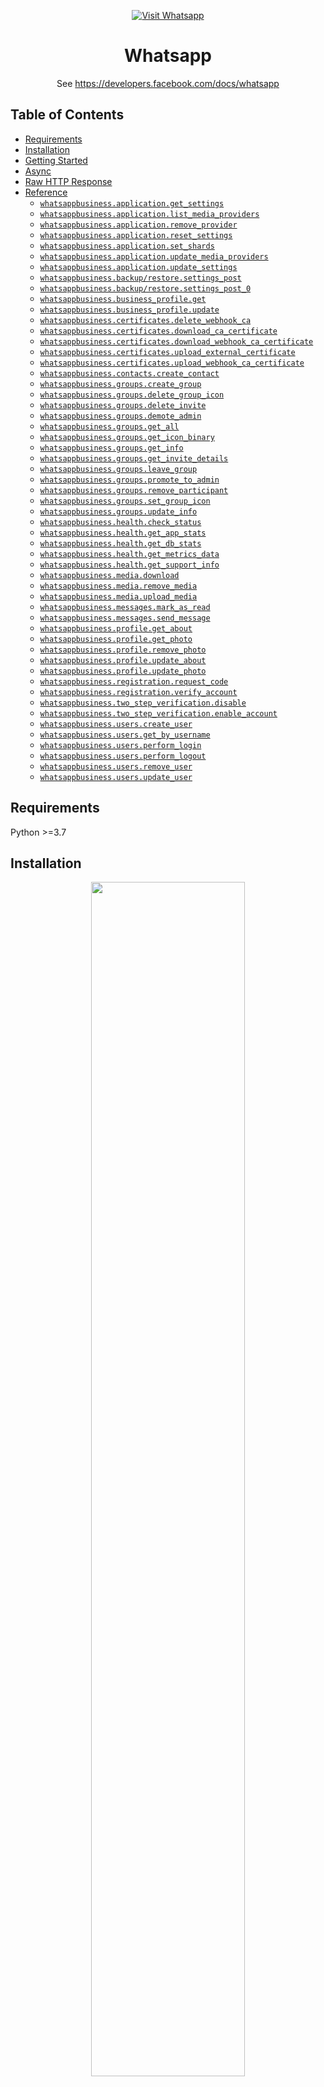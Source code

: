 <div align="center">

[![Visit Whatsapp](./header.png)](https://developers.facebook.com&#x2F;docs&#x2F;whatsapp)

# Whatsapp<a id="whatsapp"></a>

See https://developers.facebook.com/docs/whatsapp


</div>

## Table of Contents<a id="table-of-contents"></a>

<!-- toc -->

- [Requirements](#requirements)
- [Installation](#installation)
- [Getting Started](#getting-started)
- [Async](#async)
- [Raw HTTP Response](#raw-http-response)
- [Reference](#reference)
  * [`whatsappbusiness.application.get_settings`](#whatsappbusinessapplicationget_settings)
  * [`whatsappbusiness.application.list_media_providers`](#whatsappbusinessapplicationlist_media_providers)
  * [`whatsappbusiness.application.remove_provider`](#whatsappbusinessapplicationremove_provider)
  * [`whatsappbusiness.application.reset_settings`](#whatsappbusinessapplicationreset_settings)
  * [`whatsappbusiness.application.set_shards`](#whatsappbusinessapplicationset_shards)
  * [`whatsappbusiness.application.update_media_providers`](#whatsappbusinessapplicationupdate_media_providers)
  * [`whatsappbusiness.application.update_settings`](#whatsappbusinessapplicationupdate_settings)
  * [`whatsappbusiness.backup/restore.settings_post`](#whatsappbusinessbackuprestoresettings_post)
  * [`whatsappbusiness.backup/restore.settings_post_0`](#whatsappbusinessbackuprestoresettings_post_0)
  * [`whatsappbusiness.business_profile.get`](#whatsappbusinessbusiness_profileget)
  * [`whatsappbusiness.business_profile.update`](#whatsappbusinessbusiness_profileupdate)
  * [`whatsappbusiness.certificates.delete_webhook_ca`](#whatsappbusinesscertificatesdelete_webhook_ca)
  * [`whatsappbusiness.certificates.download_ca_certificate`](#whatsappbusinesscertificatesdownload_ca_certificate)
  * [`whatsappbusiness.certificates.download_webhook_ca_certificate`](#whatsappbusinesscertificatesdownload_webhook_ca_certificate)
  * [`whatsappbusiness.certificates.upload_external_certificate`](#whatsappbusinesscertificatesupload_external_certificate)
  * [`whatsappbusiness.certificates.upload_webhook_ca_certificate`](#whatsappbusinesscertificatesupload_webhook_ca_certificate)
  * [`whatsappbusiness.contacts.create_contact`](#whatsappbusinesscontactscreate_contact)
  * [`whatsappbusiness.groups.create_group`](#whatsappbusinessgroupscreate_group)
  * [`whatsappbusiness.groups.delete_group_icon`](#whatsappbusinessgroupsdelete_group_icon)
  * [`whatsappbusiness.groups.delete_invite`](#whatsappbusinessgroupsdelete_invite)
  * [`whatsappbusiness.groups.demote_admin`](#whatsappbusinessgroupsdemote_admin)
  * [`whatsappbusiness.groups.get_all`](#whatsappbusinessgroupsget_all)
  * [`whatsappbusiness.groups.get_icon_binary`](#whatsappbusinessgroupsget_icon_binary)
  * [`whatsappbusiness.groups.get_info`](#whatsappbusinessgroupsget_info)
  * [`whatsappbusiness.groups.get_invite_details`](#whatsappbusinessgroupsget_invite_details)
  * [`whatsappbusiness.groups.leave_group`](#whatsappbusinessgroupsleave_group)
  * [`whatsappbusiness.groups.promote_to_admin`](#whatsappbusinessgroupspromote_to_admin)
  * [`whatsappbusiness.groups.remove_participant`](#whatsappbusinessgroupsremove_participant)
  * [`whatsappbusiness.groups.set_group_icon`](#whatsappbusinessgroupsset_group_icon)
  * [`whatsappbusiness.groups.update_info`](#whatsappbusinessgroupsupdate_info)
  * [`whatsappbusiness.health.check_status`](#whatsappbusinesshealthcheck_status)
  * [`whatsappbusiness.health.get_app_stats`](#whatsappbusinesshealthget_app_stats)
  * [`whatsappbusiness.health.get_db_stats`](#whatsappbusinesshealthget_db_stats)
  * [`whatsappbusiness.health.get_metrics_data`](#whatsappbusinesshealthget_metrics_data)
  * [`whatsappbusiness.health.get_support_info`](#whatsappbusinesshealthget_support_info)
  * [`whatsappbusiness.media.download`](#whatsappbusinessmediadownload)
  * [`whatsappbusiness.media.remove_media`](#whatsappbusinessmediaremove_media)
  * [`whatsappbusiness.media.upload_media`](#whatsappbusinessmediaupload_media)
  * [`whatsappbusiness.messages.mark_as_read`](#whatsappbusinessmessagesmark_as_read)
  * [`whatsappbusiness.messages.send_message`](#whatsappbusinessmessagessend_message)
  * [`whatsappbusiness.profile.get_about`](#whatsappbusinessprofileget_about)
  * [`whatsappbusiness.profile.get_photo`](#whatsappbusinessprofileget_photo)
  * [`whatsappbusiness.profile.remove_photo`](#whatsappbusinessprofileremove_photo)
  * [`whatsappbusiness.profile.update_about`](#whatsappbusinessprofileupdate_about)
  * [`whatsappbusiness.profile.update_photo`](#whatsappbusinessprofileupdate_photo)
  * [`whatsappbusiness.registration.request_code`](#whatsappbusinessregistrationrequest_code)
  * [`whatsappbusiness.registration.verify_account`](#whatsappbusinessregistrationverify_account)
  * [`whatsappbusiness.two_step_verification.disable`](#whatsappbusinesstwo_step_verificationdisable)
  * [`whatsappbusiness.two_step_verification.enable_account`](#whatsappbusinesstwo_step_verificationenable_account)
  * [`whatsappbusiness.users.create_user`](#whatsappbusinessuserscreate_user)
  * [`whatsappbusiness.users.get_by_username`](#whatsappbusinessusersget_by_username)
  * [`whatsappbusiness.users.perform_login`](#whatsappbusinessusersperform_login)
  * [`whatsappbusiness.users.perform_logout`](#whatsappbusinessusersperform_logout)
  * [`whatsappbusiness.users.remove_user`](#whatsappbusinessusersremove_user)
  * [`whatsappbusiness.users.update_user`](#whatsappbusinessusersupdate_user)

<!-- tocstop -->

## Requirements<a id="requirements"></a>

Python >=3.7

## Installation<a id="installation"></a>
<div align="center">
  <a href="https://konfigthis.com/sdk-sign-up?company=WhatsApp&serviceName=Business&language=Python">
    <img src="https://raw.githubusercontent.com/konfig-dev/brand-assets/HEAD/cta-images/python-cta.png" width="70%">
  </a>
</div>

## Getting Started<a id="getting-started"></a>

```python
from pprint import pprint
from whats_app_business_python_sdk import WhatsAppBusiness, ApiException

whatsappbusiness = WhatsAppBusiness(access_token="YOUR_BEARER_TOKEN")

try:
    # Get-Application-Settings
    get_settings_response = whatsappbusiness.application.get_settings()
    print(get_settings_response)
except ApiException as e:
    print("Exception when calling ApplicationApi.get_settings: %s\n" % e)
    pprint(e.body)
    pprint(e.headers)
    pprint(e.status)
    pprint(e.reason)
    pprint(e.round_trip_time)
```

## Async<a id="async"></a>

`async` support is available by prepending `a` to any method.

```python
import asyncio
from pprint import pprint
from whats_app_business_python_sdk import WhatsAppBusiness, ApiException

whatsappbusiness = WhatsAppBusiness(access_token="YOUR_BEARER_TOKEN")


async def main():
    try:
        # Get-Application-Settings
        get_settings_response = await whatsappbusiness.application.aget_settings()
        print(get_settings_response)
    except ApiException as e:
        print("Exception when calling ApplicationApi.get_settings: %s\n" % e)
        pprint(e.body)
        pprint(e.headers)
        pprint(e.status)
        pprint(e.reason)
        pprint(e.round_trip_time)


asyncio.run(main())
```

## Raw HTTP Response<a id="raw-http-response"></a>

To access raw HTTP response values, use the `.raw` namespace.

```python
from pprint import pprint
from whats_app_business_python_sdk import WhatsAppBusiness, ApiException

whatsappbusiness = WhatsAppBusiness(access_token="YOUR_BEARER_TOKEN")

try:
    # Get-Application-Settings
    get_settings_response = whatsappbusiness.application.raw.get_settings()
    pprint(get_settings_response.body)
    pprint(get_settings_response.body["callback_backoff_delay_ms"])
    pprint(get_settings_response.body["callback_persist"])
    pprint(get_settings_response.body["heartbeat_interval"])
    pprint(get_settings_response.body["max_callback_backoff_delay_ms"])
    pprint(get_settings_response.body["media"])
    pprint(get_settings_response.body["on_call_pager"])
    pprint(get_settings_response.body["pass_through"])
    pprint(get_settings_response.body["sent_status"])
    pprint(get_settings_response.body["unhealthy_interval"])
    pprint(get_settings_response.body["webhooks"])
    pprint(get_settings_response.headers)
    pprint(get_settings_response.status)
    pprint(get_settings_response.round_trip_time)
except ApiException as e:
    print("Exception when calling ApplicationApi.get_settings: %s\n" % e)
    pprint(e.body)
    pprint(e.headers)
    pprint(e.status)
    pprint(e.reason)
    pprint(e.round_trip_time)
```


## Reference<a id="reference"></a>
### `whatsappbusiness.application.get_settings`<a id="whatsappbusinessapplicationget_settings"></a>

Get-Application-Settings

#### 🛠️ Usage<a id="🛠️-usage"></a>

```python
get_settings_response = whatsappbusiness.application.get_settings()
```

#### 🔄 Return<a id="🔄-return"></a>

[`ApplicationSettings`](./whats_app_business_python_sdk/pydantic/application_settings.py)

#### 🌐 Endpoint<a id="🌐-endpoint"></a>

`/settings/application` `get`

[🔙 **Back to Table of Contents**](#table-of-contents)

---

### `whatsappbusiness.application.list_media_providers`<a id="whatsappbusinessapplicationlist_media_providers"></a>

Get-Media-Providers

#### 🛠️ Usage<a id="🛠️-usage"></a>

```python
list_media_providers_response = whatsappbusiness.application.list_media_providers()
```

#### 🔄 Return<a id="🔄-return"></a>

[`GetMediaProvidersResponse`](./whats_app_business_python_sdk/pydantic/get_media_providers_response.py)

#### 🌐 Endpoint<a id="🌐-endpoint"></a>

`/settings/application/media/providers` `get`

[🔙 **Back to Table of Contents**](#table-of-contents)

---

### `whatsappbusiness.application.remove_provider`<a id="whatsappbusinessapplicationremove_provider"></a>

Delete-Media-Providers

#### 🛠️ Usage<a id="🛠️-usage"></a>

```python
whatsappbusiness.application.remove_provider(
    provider_name="ProviderName_example",
)
```

#### ⚙️ Parameters<a id="⚙️-parameters"></a>

##### provider_name: `str`<a id="provider_name-str"></a>

Provider Name

#### 🌐 Endpoint<a id="🌐-endpoint"></a>

`/settings/application/media/providers/{ProviderName}` `delete`

[🔙 **Back to Table of Contents**](#table-of-contents)

---

### `whatsappbusiness.application.reset_settings`<a id="whatsappbusinessapplicationreset_settings"></a>

Reset-Application-Settings

#### 🛠️ Usage<a id="🛠️-usage"></a>

```python
whatsappbusiness.application.reset_settings()
```

#### 🌐 Endpoint<a id="🌐-endpoint"></a>

`/settings/application` `delete`

[🔙 **Back to Table of Contents**](#table-of-contents)

---

### `whatsappbusiness.application.set_shards`<a id="whatsappbusinessapplicationset_shards"></a>

Set-Shards

#### 🛠️ Usage<a id="🛠️-usage"></a>

```python
whatsappbusiness.application.set_shards(
    cc="<Country Code>",
    phone_number="<Phone Number>",
    pin="<Two-Step PIN>",
    shards=32,
)
```

#### ⚙️ Parameters<a id="⚙️-parameters"></a>

##### cc: `str`<a id="cc-str"></a>

##### phone_number: `str`<a id="phone_number-str"></a>

##### pin: `str`<a id="pin-str"></a>

##### shards: `int`<a id="shards-int"></a>

#### ⚙️ Request Body<a id="⚙️-request-body"></a>

[`SetShardsRequestBody`](./whats_app_business_python_sdk/type/set_shards_request_body.py)
#### 🌐 Endpoint<a id="🌐-endpoint"></a>

`/account/shards` `post`

[🔙 **Back to Table of Contents**](#table-of-contents)

---

### `whatsappbusiness.application.update_media_providers`<a id="whatsappbusinessapplicationupdate_media_providers"></a>

Update-Media-Providers

#### 🛠️ Usage<a id="🛠️-usage"></a>

```python
whatsappbusiness.application.update_media_providers(
    body=[
        {
            "config": {"bearer": "<Bearer Auth Token>"},
            "name": "<Provider Name>",
            "type": "www",
        }
    ],
)
```

#### ⚙️ Request Body<a id="⚙️-request-body"></a>

[`ApplicationUpdateMediaProvidersRequest`](./whats_app_business_python_sdk/type/application_update_media_providers_request.py)
#### 🌐 Endpoint<a id="🌐-endpoint"></a>

`/settings/application/media/providers` `post`

[🔙 **Back to Table of Contents**](#table-of-contents)

---

### `whatsappbusiness.application.update_settings`<a id="whatsappbusinessapplicationupdate_settings"></a>

If a field is not present in the request, no change is made to that setting. For example, if on_call_pager is not sent with the request, the existing configuration for on_call_pager is unchanged.

#### 🛠️ Usage<a id="🛠️-usage"></a>

```python
update_settings_response = whatsappbusiness.application.update_settings(
    callback_backoff_delay_ms="3000",
    callback_persist=True,
    heartbeat_interval=5,
    max_callback_backoff_delay_ms="900000",
    media={
        "auto_download": ["audio"],
    },
    on_call_pager="<WA_ID of valid WhatsApp contact>",
    pass_through=True,
    sent_status=False,
    unhealthy_interval=30,
    webhooks={
        "max_concurrent_requests": 6,
        "url": "<Webhook URL, https>",
    },
)
```

#### ⚙️ Parameters<a id="⚙️-parameters"></a>

##### callback_backoff_delay_ms: `str`<a id="callback_backoff_delay_ms-str"></a>

Backoff delay for a failed callback in milliseconds This setting is used to configure the amount of time the backoff delays before retrying a failed callback. The backoff delay increases linearly by this value each time a callback fails to get a HTTPS 200 OK response. The backoff delay is capped by the max_callback_backoff_delay_ms setting.

##### callback_persist: `bool`<a id="callback_persist-bool"></a>

Stores callbacks on disk until they are successfully acknowledged by the Webhook or not. Restart required.

##### heartbeat_interval: `int`<a id="heartbeat_interval-int"></a>

Multiconnect: Interval of the Master node monitoring of Coreapp nodes in seconds

##### max_callback_backoff_delay_ms: `str`<a id="max_callback_backoff_delay_ms-str"></a>

Maximum delay for a failed callback in milliseconds

##### media: [`Media`](./whats_app_business_python_sdk/type/media.py)<a id="media-mediawhats_app_business_python_sdktypemediapy"></a>


##### on_call_pager: `str`<a id="on_call_pager-str"></a>

Set to valid WhatsApp Group with users who wish to see alerts for critical errors and messages.

##### pass_through: `bool`<a id="pass_through-bool"></a>

When true, removes messages from the local database after they are delivered to or read by the recipient. When false, saves all messages on local storage until they are explicitly deleted. When messages are sent, they are stored in a local database. This database is used as the application's history. Since the business keeps its own history, you can specify whether you want message pass_through or not. Restart required.

##### sent_status: `bool`<a id="sent_status-bool"></a>

Receive a notification that a message is sent to server. When true, you will receive a message indicating that a message has been sent. If false (default), you will not receive notification.

##### unhealthy_interval: `int`<a id="unhealthy_interval-int"></a>

Multiconnect: Maximum amount of seconds a Master node waits for a Coreapp node to respond to a heartbeat before considering it unhealthy and starting the failover process.

##### webhooks: [`Webhooks`](./whats_app_business_python_sdk/type/webhooks.py)<a id="webhooks-webhookswhats_app_business_python_sdktypewebhookspy"></a>


#### ⚙️ Request Body<a id="⚙️-request-body"></a>

[`ApplicationSettings`](./whats_app_business_python_sdk/type/application_settings.py)
#### 🔄 Return<a id="🔄-return"></a>

[`Response`](./whats_app_business_python_sdk/pydantic/response.py)

#### 🌐 Endpoint<a id="🌐-endpoint"></a>

`/settings/application` `patch`

[🔙 **Back to Table of Contents**](#table-of-contents)

---

### `whatsappbusiness.backup/restore.settings_post`<a id="whatsappbusinessbackuprestoresettings_post"></a>

Backup-Settings

#### 🛠️ Usage<a id="🛠️-usage"></a>

```python
settings_post_response = whatsappbusiness.backup / restore.settings_post(
    password="<Password for Backup>",
)
```

#### ⚙️ Parameters<a id="⚙️-parameters"></a>

##### password: `str`<a id="password-str"></a>

Used to encrypt backup data for security

#### ⚙️ Request Body<a id="⚙️-request-body"></a>

[`BackupSettingsRequestBody`](./whats_app_business_python_sdk/type/backup_settings_request_body.py)
#### 🔄 Return<a id="🔄-return"></a>

[`BackupSettingsResponse`](./whats_app_business_python_sdk/pydantic/backup_settings_response.py)

#### 🌐 Endpoint<a id="🌐-endpoint"></a>

`/settings/backup` `post`

[🔙 **Back to Table of Contents**](#table-of-contents)

---

### `whatsappbusiness.backup/restore.settings_post_0`<a id="whatsappbusinessbackuprestoresettings_post_0"></a>

Restore-Settings

#### 🛠️ Usage<a id="🛠️-usage"></a>

```python
whatsappbusiness.backup / restore.settings_post_0(
    data="<Data to Restore, from Backup API>",
    password="<Password for Backup>",
)
```

#### ⚙️ Parameters<a id="⚙️-parameters"></a>

##### data: `str`<a id="data-str"></a>

The data that was returned by the /v1/settings/backup API call

##### password: `str`<a id="password-str"></a>

The password you used in the /v1/settings/backup API call to encrypt the backup data

#### ⚙️ Request Body<a id="⚙️-request-body"></a>

[`RestoreSettingsRequestBody`](./whats_app_business_python_sdk/type/restore_settings_request_body.py)
#### 🌐 Endpoint<a id="🌐-endpoint"></a>

`/settings/restore` `post`

[🔙 **Back to Table of Contents**](#table-of-contents)

---

### `whatsappbusiness.business_profile.get`<a id="whatsappbusinessbusiness_profileget"></a>

Get-Business-Profile

#### 🛠️ Usage<a id="🛠️-usage"></a>

```python
get_response = whatsappbusiness.business_profile.get()
```

#### 🔄 Return<a id="🔄-return"></a>

[`GetBusinessProfileResponse`](./whats_app_business_python_sdk/pydantic/get_business_profile_response.py)

#### 🌐 Endpoint<a id="🌐-endpoint"></a>

`/settings/business/profile` `get`

[🔙 **Back to Table of Contents**](#table-of-contents)

---

### `whatsappbusiness.business_profile.update`<a id="whatsappbusinessbusiness_profileupdate"></a>

Update-Business-Profile

#### 🛠️ Usage<a id="🛠️-usage"></a>

```python
whatsappbusiness.business_profile.update(
    description="<Business Profile Description>",
    address="<Business Profile Address>",
    email="<Business Profile Email>",
    vertical="<Business Profile Vertical>",
    websites=["string_example"],
)
```

#### ⚙️ Parameters<a id="⚙️-parameters"></a>

##### description: `str`<a id="description-str"></a>

Description of the business Maximum of 256 characters

##### address: `str`<a id="address-str"></a>

Address of the business Maximum of 256 characters

##### email: `str`<a id="email-str"></a>

Email address to contact the business Maximum of 128 characters

##### vertical: `str`<a id="vertical-str"></a>

Industry of the business Maximum of 128 characters

##### websites: [`BusinessProfileWebsites`](./whats_app_business_python_sdk/type/business_profile_websites.py)<a id="websites-businessprofilewebsiteswhats_app_business_python_sdktypebusiness_profile_websitespy"></a>

#### ⚙️ Request Body<a id="⚙️-request-body"></a>

[`BusinessProfile`](./whats_app_business_python_sdk/type/business_profile.py)
#### 🌐 Endpoint<a id="🌐-endpoint"></a>

`/settings/business/profile` `post`

[🔙 **Back to Table of Contents**](#table-of-contents)

---

### `whatsappbusiness.certificates.delete_webhook_ca`<a id="whatsappbusinesscertificatesdelete_webhook_ca"></a>

Delete Webhook CA Certificate

#### 🛠️ Usage<a id="🛠️-usage"></a>

```python
whatsappbusiness.certificates.delete_webhook_ca()
```

#### 🌐 Endpoint<a id="🌐-endpoint"></a>

`/certificates/webhooks/ca` `delete`

[🔙 **Back to Table of Contents**](#table-of-contents)

---

### `whatsappbusiness.certificates.download_ca_certificate`<a id="whatsappbusinesscertificatesdownload_ca_certificate"></a>

Download-CA-Certificate

#### 🛠️ Usage<a id="🛠️-usage"></a>

```python
download_ca_certificate_response = (
    whatsappbusiness.certificates.download_ca_certificate()
)
```

#### 🌐 Endpoint<a id="🌐-endpoint"></a>

`/certificates/external/ca` `get`

[🔙 **Back to Table of Contents**](#table-of-contents)

---

### `whatsappbusiness.certificates.download_webhook_ca_certificate`<a id="whatsappbusinesscertificatesdownload_webhook_ca_certificate"></a>

Download Webhook CA Certificate

#### 🛠️ Usage<a id="🛠️-usage"></a>

```python
download_webhook_ca_certificate_response = (
    whatsappbusiness.certificates.download_webhook_ca_certificate()
)
```

#### 🌐 Endpoint<a id="🌐-endpoint"></a>

`/certificates/webhooks/ca` `get`

[🔙 **Back to Table of Contents**](#table-of-contents)

---

### `whatsappbusiness.certificates.upload_external_certificate`<a id="whatsappbusinesscertificatesupload_external_certificate"></a>

Upload-Certificate

#### 🛠️ Usage<a id="🛠️-usage"></a>

```python
whatsappbusiness.certificates.upload_external_certificate(
    body=open("/path/to/file", "rb"),
)
```

#### ⚙️ Request Body<a id="⚙️-request-body"></a>

`IO`
#### 🌐 Endpoint<a id="🌐-endpoint"></a>

`/certificates/external` `post`

[🔙 **Back to Table of Contents**](#table-of-contents)

---

### `whatsappbusiness.certificates.upload_webhook_ca_certificate`<a id="whatsappbusinesscertificatesupload_webhook_ca_certificate"></a>

Upload Webhook CA Certificate

#### 🛠️ Usage<a id="🛠️-usage"></a>

```python
whatsappbusiness.certificates.upload_webhook_ca_certificate(
    body=open("/path/to/file", "rb"),
)
```

#### ⚙️ Request Body<a id="⚙️-request-body"></a>

`IO`
#### 🌐 Endpoint<a id="🌐-endpoint"></a>

`/certificates/webhooks/ca` `post`

[🔙 **Back to Table of Contents**](#table-of-contents)

---

### `whatsappbusiness.contacts.create_contact`<a id="whatsappbusinesscontactscreate_contact"></a>

Check-Contact

#### 🛠️ Usage<a id="🛠️-usage"></a>

```python
create_contact_response = whatsappbusiness.contacts.create_contact(
    contacts=["string_example"],
    blocking="no_wait",
)
```

#### ⚙️ Parameters<a id="⚙️-parameters"></a>

##### contacts: [`CheckContactRequestBodyContacts`](./whats_app_business_python_sdk/type/check_contact_request_body_contacts.py)<a id="contacts-checkcontactrequestbodycontactswhats_app_business_python_sdktypecheck_contact_request_body_contactspy"></a>

##### blocking: `str`<a id="blocking-str"></a>

Blocking determines whether the request should wait for the processing to complete (synchronous) or not (asynchronous).

#### ⚙️ Request Body<a id="⚙️-request-body"></a>

[`CheckContactRequestBody`](./whats_app_business_python_sdk/type/check_contact_request_body.py)
#### 🔄 Return<a id="🔄-return"></a>

[`CheckContactResponse`](./whats_app_business_python_sdk/pydantic/check_contact_response.py)

#### 🌐 Endpoint<a id="🌐-endpoint"></a>

`/contacts` `post`

[🔙 **Back to Table of Contents**](#table-of-contents)

---

### `whatsappbusiness.groups.create_group`<a id="whatsappbusinessgroupscreate_group"></a>

Create-Group

#### 🛠️ Usage<a id="🛠️-usage"></a>

```python
create_group_response = whatsappbusiness.groups.create_group(
    subject="<Group Subject>",
)
```

#### ⚙️ Parameters<a id="⚙️-parameters"></a>

##### subject: `str`<a id="subject-str"></a>

#### ⚙️ Request Body<a id="⚙️-request-body"></a>

[`CreateGroupRequestBody`](./whats_app_business_python_sdk/type/create_group_request_body.py)
#### 🔄 Return<a id="🔄-return"></a>

[`GroupsResponse`](./whats_app_business_python_sdk/pydantic/groups_response.py)

#### 🌐 Endpoint<a id="🌐-endpoint"></a>

`/groups` `post`

[🔙 **Back to Table of Contents**](#table-of-contents)

---

### `whatsappbusiness.groups.delete_group_icon`<a id="whatsappbusinessgroupsdelete_group_icon"></a>

Delete-Group-Icon

#### 🛠️ Usage<a id="🛠️-usage"></a>

```python
whatsappbusiness.groups.delete_group_icon(
    group_id="GroupId_example",
    file=open("/path/to/file", "rb"),
)
```

#### ⚙️ Parameters<a id="⚙️-parameters"></a>

##### group_id: `str`<a id="group_id-str"></a>

##### file: `IO`<a id="file-io"></a>

#### ⚙️ Request Body<a id="⚙️-request-body"></a>

[`GroupsDeleteGroupIconRequest`](./whats_app_business_python_sdk/type/groups_delete_group_icon_request.py)
#### 🌐 Endpoint<a id="🌐-endpoint"></a>

`/groups/{GroupId}/icon` `delete`

[🔙 **Back to Table of Contents**](#table-of-contents)

---

### `whatsappbusiness.groups.delete_invite`<a id="whatsappbusinessgroupsdelete_invite"></a>

Delete-Group-Invite

#### 🛠️ Usage<a id="🛠️-usage"></a>

```python
whatsappbusiness.groups.delete_invite(
    group_id="GroupId_example",
)
```

#### ⚙️ Parameters<a id="⚙️-parameters"></a>

##### group_id: `str`<a id="group_id-str"></a>

#### 🌐 Endpoint<a id="🌐-endpoint"></a>

`/groups/{GroupId}/invite` `delete`

[🔙 **Back to Table of Contents**](#table-of-contents)

---

### `whatsappbusiness.groups.demote_admin`<a id="whatsappbusinessgroupsdemote_admin"></a>

Demote-Group-Admin

#### 🛠️ Usage<a id="🛠️-usage"></a>

```python
whatsappbusiness.groups.demote_admin(
    wa_ids=["string_example"],
    group_id="GroupId_example",
)
```

#### ⚙️ Parameters<a id="⚙️-parameters"></a>

##### wa_ids: [`GroupAdminRequestBodyWaIds`](./whats_app_business_python_sdk/type/group_admin_request_body_wa_ids.py)<a id="wa_ids-groupadminrequestbodywaidswhats_app_business_python_sdktypegroup_admin_request_body_wa_idspy"></a>

##### group_id: `str`<a id="group_id-str"></a>

#### ⚙️ Request Body<a id="⚙️-request-body"></a>

[`GroupAdminRequestBody`](./whats_app_business_python_sdk/type/group_admin_request_body.py)
#### 🌐 Endpoint<a id="🌐-endpoint"></a>

`/groups/{GroupId}/admins` `delete`

[🔙 **Back to Table of Contents**](#table-of-contents)

---

### `whatsappbusiness.groups.get_all`<a id="whatsappbusinessgroupsget_all"></a>

Get-All-Groups

#### 🛠️ Usage<a id="🛠️-usage"></a>

```python
get_all_response = whatsappbusiness.groups.get_all()
```

#### 🔄 Return<a id="🔄-return"></a>

[`GroupsResponse`](./whats_app_business_python_sdk/pydantic/groups_response.py)

#### 🌐 Endpoint<a id="🌐-endpoint"></a>

`/groups` `get`

[🔙 **Back to Table of Contents**](#table-of-contents)

---

### `whatsappbusiness.groups.get_icon_binary`<a id="whatsappbusinessgroupsget_icon_binary"></a>

Get-Group-Icon-Binary

#### 🛠️ Usage<a id="🛠️-usage"></a>

```python
whatsappbusiness.groups.get_icon_binary(
    group_id="GroupId_example",
)
```

#### ⚙️ Parameters<a id="⚙️-parameters"></a>

##### group_id: `str`<a id="group_id-str"></a>

#### 🌐 Endpoint<a id="🌐-endpoint"></a>

`/groups/{GroupId}/icon` `get`

[🔙 **Back to Table of Contents**](#table-of-contents)

---

### `whatsappbusiness.groups.get_info`<a id="whatsappbusinessgroupsget_info"></a>

Get-Group-Info

#### 🛠️ Usage<a id="🛠️-usage"></a>

```python
get_info_response = whatsappbusiness.groups.get_info(
    group_id="GroupId_example",
)
```

#### ⚙️ Parameters<a id="⚙️-parameters"></a>

##### group_id: `str`<a id="group_id-str"></a>

#### 🔄 Return<a id="🔄-return"></a>

[`GroupResponse`](./whats_app_business_python_sdk/pydantic/group_response.py)

#### 🌐 Endpoint<a id="🌐-endpoint"></a>

`/groups/{GroupId}` `get`

[🔙 **Back to Table of Contents**](#table-of-contents)

---

### `whatsappbusiness.groups.get_invite_details`<a id="whatsappbusinessgroupsget_invite_details"></a>

Get-Group-Invite

#### 🛠️ Usage<a id="🛠️-usage"></a>

```python
get_invite_details_response = whatsappbusiness.groups.get_invite_details(
    group_id="GroupId_example",
)
```

#### ⚙️ Parameters<a id="⚙️-parameters"></a>

##### group_id: `str`<a id="group_id-str"></a>

#### 🔄 Return<a id="🔄-return"></a>

[`GroupInviteResponse`](./whats_app_business_python_sdk/pydantic/group_invite_response.py)

#### 🌐 Endpoint<a id="🌐-endpoint"></a>

`/groups/{GroupId}/invite` `get`

[🔙 **Back to Table of Contents**](#table-of-contents)

---

### `whatsappbusiness.groups.leave_group`<a id="whatsappbusinessgroupsleave_group"></a>

Leave-Group

#### 🛠️ Usage<a id="🛠️-usage"></a>

```python
whatsappbusiness.groups.leave_group(
    group_id="GroupId_example",
)
```

#### ⚙️ Parameters<a id="⚙️-parameters"></a>

##### group_id: `str`<a id="group_id-str"></a>

#### 🌐 Endpoint<a id="🌐-endpoint"></a>

`/groups/{GroupId}/leave` `post`

[🔙 **Back to Table of Contents**](#table-of-contents)

---

### `whatsappbusiness.groups.promote_to_admin`<a id="whatsappbusinessgroupspromote_to_admin"></a>

Promote-To-Group-Admin

#### 🛠️ Usage<a id="🛠️-usage"></a>

```python
whatsappbusiness.groups.promote_to_admin(
    wa_ids=["string_example"],
    group_id="GroupId_example",
)
```

#### ⚙️ Parameters<a id="⚙️-parameters"></a>

##### wa_ids: [`GroupAdminRequestBodyWaIds`](./whats_app_business_python_sdk/type/group_admin_request_body_wa_ids.py)<a id="wa_ids-groupadminrequestbodywaidswhats_app_business_python_sdktypegroup_admin_request_body_wa_idspy"></a>

##### group_id: `str`<a id="group_id-str"></a>

#### ⚙️ Request Body<a id="⚙️-request-body"></a>

[`GroupAdminRequestBody`](./whats_app_business_python_sdk/type/group_admin_request_body.py)
#### 🌐 Endpoint<a id="🌐-endpoint"></a>

`/groups/{GroupId}/admins` `patch`

[🔙 **Back to Table of Contents**](#table-of-contents)

---

### `whatsappbusiness.groups.remove_participant`<a id="whatsappbusinessgroupsremove_participant"></a>

Remove-Group-Participant

#### 🛠️ Usage<a id="🛠️-usage"></a>

```python
whatsappbusiness.groups.remove_participant(
    wa_ids=["string_example"],
    group_id="GroupId_example",
)
```

#### ⚙️ Parameters<a id="⚙️-parameters"></a>

##### wa_ids: [`RemoveGroupParticipantRequestBodyWaIds`](./whats_app_business_python_sdk/type/remove_group_participant_request_body_wa_ids.py)<a id="wa_ids-removegroupparticipantrequestbodywaidswhats_app_business_python_sdktyperemove_group_participant_request_body_wa_idspy"></a>

##### group_id: `str`<a id="group_id-str"></a>

#### ⚙️ Request Body<a id="⚙️-request-body"></a>

[`RemoveGroupParticipantRequestBody`](./whats_app_business_python_sdk/type/remove_group_participant_request_body.py)
#### 🌐 Endpoint<a id="🌐-endpoint"></a>

`/groups/{GroupId}/participants` `delete`

[🔙 **Back to Table of Contents**](#table-of-contents)

---

### `whatsappbusiness.groups.set_group_icon`<a id="whatsappbusinessgroupsset_group_icon"></a>

Set-Group-Icon

#### 🛠️ Usage<a id="🛠️-usage"></a>

```python
whatsappbusiness.groups.set_group_icon(
    group_id="GroupId_example",
    file=open("/path/to/file", "rb"),
)
```

#### ⚙️ Parameters<a id="⚙️-parameters"></a>

##### group_id: `str`<a id="group_id-str"></a>

##### file: `IO`<a id="file-io"></a>

#### ⚙️ Request Body<a id="⚙️-request-body"></a>

[`GroupsSetGroupIconRequest`](./whats_app_business_python_sdk/type/groups_set_group_icon_request.py)
#### 🌐 Endpoint<a id="🌐-endpoint"></a>

`/groups/{GroupId}/icon` `post`

[🔙 **Back to Table of Contents**](#table-of-contents)

---

### `whatsappbusiness.groups.update_info`<a id="whatsappbusinessgroupsupdate_info"></a>

Update-Group-Info

#### 🛠️ Usage<a id="🛠️-usage"></a>

```python
whatsappbusiness.groups.update_info(
    subject="<New Group Subject>",
    group_id="GroupId_example",
)
```

#### ⚙️ Parameters<a id="⚙️-parameters"></a>

##### subject: `str`<a id="subject-str"></a>

##### group_id: `str`<a id="group_id-str"></a>

#### ⚙️ Request Body<a id="⚙️-request-body"></a>

[`UpdateGroupInfoRequestBody`](./whats_app_business_python_sdk/type/update_group_info_request_body.py)
#### 🌐 Endpoint<a id="🌐-endpoint"></a>

`/groups/{GroupId}` `put`

[🔙 **Back to Table of Contents**](#table-of-contents)

---

### `whatsappbusiness.health.check_status`<a id="whatsappbusinesshealthcheck_status"></a>

Check-Health

#### 🛠️ Usage<a id="🛠️-usage"></a>

```python
whatsappbusiness.health.check_status()
```

#### 🌐 Endpoint<a id="🌐-endpoint"></a>

`/health` `get`

[🔙 **Back to Table of Contents**](#table-of-contents)

---

### `whatsappbusiness.health.get_app_stats`<a id="whatsappbusinesshealthget_app_stats"></a>

Get-App-Stats

#### 🛠️ Usage<a id="🛠️-usage"></a>

```python
get_app_stats_response = whatsappbusiness.health.get_app_stats(
    format="prometheus",
)
```

#### ⚙️ Parameters<a id="⚙️-parameters"></a>

##### format: `str`<a id="format-str"></a>

#### 🌐 Endpoint<a id="🌐-endpoint"></a>

`/stats/app` `get`

[🔙 **Back to Table of Contents**](#table-of-contents)

---

### `whatsappbusiness.health.get_db_stats`<a id="whatsappbusinesshealthget_db_stats"></a>

Get-DB-Stats

#### 🛠️ Usage<a id="🛠️-usage"></a>

```python
get_db_stats_response = whatsappbusiness.health.get_db_stats(
    format="prometheus",
)
```

#### ⚙️ Parameters<a id="⚙️-parameters"></a>

##### format: `str`<a id="format-str"></a>

#### 🌐 Endpoint<a id="🌐-endpoint"></a>

`/stats/db` `get`

[🔙 **Back to Table of Contents**](#table-of-contents)

---

### `whatsappbusiness.health.get_metrics_data`<a id="whatsappbusinesshealthget_metrics_data"></a>

Get-Metrics (since v2.21.3)

#### 🛠️ Usage<a id="🛠️-usage"></a>

```python
get_metrics_data_response = whatsappbusiness.health.get_metrics_data(
    format="prometheus",
)
```

#### ⚙️ Parameters<a id="⚙️-parameters"></a>

##### format: `str`<a id="format-str"></a>

#### 🌐 Endpoint<a id="🌐-endpoint"></a>

`/metrics` `get`

[🔙 **Back to Table of Contents**](#table-of-contents)

---

### `whatsappbusiness.health.get_support_info`<a id="whatsappbusinesshealthget_support_info"></a>

Get-Support-Info

#### 🛠️ Usage<a id="🛠️-usage"></a>

```python
get_support_info_response = whatsappbusiness.health.get_support_info()
```

#### 🌐 Endpoint<a id="🌐-endpoint"></a>

`/support` `get`

[🔙 **Back to Table of Contents**](#table-of-contents)

---

### `whatsappbusiness.media.download`<a id="whatsappbusinessmediadownload"></a>

Download-Media

#### 🛠️ Usage<a id="🛠️-usage"></a>

```python
download_response = whatsappbusiness.media.download(
    media_id="MediaId_example",
)
```

#### ⚙️ Parameters<a id="⚙️-parameters"></a>

##### media_id: `str`<a id="media_id-str"></a>

#### 🌐 Endpoint<a id="🌐-endpoint"></a>

`/media/{MediaId}` `get`

[🔙 **Back to Table of Contents**](#table-of-contents)

---

### `whatsappbusiness.media.remove_media`<a id="whatsappbusinessmediaremove_media"></a>

Delete-Media

#### 🛠️ Usage<a id="🛠️-usage"></a>

```python
whatsappbusiness.media.remove_media(
    media_id="MediaId_example",
)
```

#### ⚙️ Parameters<a id="⚙️-parameters"></a>

##### media_id: `str`<a id="media_id-str"></a>

#### 🌐 Endpoint<a id="🌐-endpoint"></a>

`/media/{MediaId}` `delete`

[🔙 **Back to Table of Contents**](#table-of-contents)

---

### `whatsappbusiness.media.upload_media`<a id="whatsappbusinessmediaupload_media"></a>

Upload-Media

#### 🛠️ Usage<a id="🛠️-usage"></a>

```python
upload_media_response = whatsappbusiness.media.upload_media(
    body=open("/path/to/file", "rb"),
)
```

#### ⚙️ Request Body<a id="⚙️-request-body"></a>

`IO`
#### 🔄 Return<a id="🔄-return"></a>

[`UploadMediaResponse`](./whats_app_business_python_sdk/pydantic/upload_media_response.py)

#### 🌐 Endpoint<a id="🌐-endpoint"></a>

`/media` `post`

[🔙 **Back to Table of Contents**](#table-of-contents)

---

### `whatsappbusiness.messages.mark_as_read`<a id="whatsappbusinessmessagesmark_as_read"></a>

Mark-Message-As-Read

#### 🛠️ Usage<a id="🛠️-usage"></a>

```python
whatsappbusiness.messages.mark_as_read(
    status="read",
    message_id="MessageID_example",
)
```

#### ⚙️ Parameters<a id="⚙️-parameters"></a>

##### status: `str`<a id="status-str"></a>

##### message_id: `str`<a id="message_id-str"></a>

Message ID from Webhook

#### ⚙️ Request Body<a id="⚙️-request-body"></a>

[`MarkMessageAsReadRequestBody`](./whats_app_business_python_sdk/type/mark_message_as_read_request_body.py)
#### 🌐 Endpoint<a id="🌐-endpoint"></a>

`/messages/{MessageID}` `put`

[🔙 **Back to Table of Contents**](#table-of-contents)

---

### `whatsappbusiness.messages.send_message`<a id="whatsappbusinessmessagessend_message"></a>

Send-Message

#### 🛠️ Usage<a id="🛠️-usage"></a>

```python
send_message_response = whatsappbusiness.messages.send_message(
    to="{whatsapp-id}",
    audio={},
    contacts=[
        {
            "birthday": "2012-08-18T00:00:00.000Z",
        }
    ],
    document={},
    hsm={
        "element_name": "hello_world",
        "language": {
            "code": "en",
            "policy": "deterministic",
        },
        "localizable_params": [
            {
                "default": "<param value>",
            }
        ],
        "namespace": "business_a_namespace",
    },
    image={},
    location={
        "address": "<Location's Address>",
        "latitude": "<Latitude>",
        "longitude": "<Longitude>",
        "name": "<Location Name>",
    },
    preview_url=True,
    recipient_type="individual",
    text={
        "body": "your-text-message-content",
    },
    ttl={},
    type="text",
    video={},
)
```

#### ⚙️ Parameters<a id="⚙️-parameters"></a>

##### to: `str`<a id="to-str"></a>

When recipient_type is individual, this field is the WhatsApp ID (phone number) returned from contacts endpoint. When recipient_type is group, this field is the WhatsApp group ID.

##### audio: [`Audio`](./whats_app_business_python_sdk/type/audio.py)<a id="audio-audiowhats_app_business_python_sdktypeaudiopy"></a>


##### contacts: List[`Contact`]<a id="contacts-listcontact"></a>

##### document: [`Document`](./whats_app_business_python_sdk/type/document.py)<a id="document-documentwhats_app_business_python_sdktypedocumentpy"></a>


##### hsm: [`Hsm`](./whats_app_business_python_sdk/type/hsm.py)<a id="hsm-hsmwhats_app_business_python_sdktypehsmpy"></a>


##### image: [`Image`](./whats_app_business_python_sdk/type/image.py)<a id="image-imagewhats_app_business_python_sdktypeimagepy"></a>


##### location: [`Location`](./whats_app_business_python_sdk/type/location.py)<a id="location-locationwhats_app_business_python_sdktypelocationpy"></a>


##### preview_url: `bool`<a id="preview_url-bool"></a>

Specifying preview_url in the request is optional when not including a URL in your message. To include a URL preview, set preview_url to true in the message body and make sure the URL begins with http:// or https://. For more information, see the Sending URLs in Text Messages section.

##### recipient_type: `str`<a id="recipient_type-str"></a>

Determines whether the recipient is an individual or a group Specifying recipient_type in the request is optional when the value is individual. However, recipient_type is required when using group. If sending a text message to a group, see the Sending Group Messages documentation.

##### text: [`Text`](./whats_app_business_python_sdk/type/text.py)<a id="text-textwhats_app_business_python_sdktypetextpy"></a>


##### ttl: `Dict[str, Union[bool, date, datetime, dict, float, int, list, str, None]]`<a id="ttl-dictstr-unionbool-date-datetime-dict-float-int-list-str-none"></a>

##### type: [`MessageType`](./whats_app_business_python_sdk/type/message_type.py)<a id="type-messagetypewhats_app_business_python_sdktypemessage_typepy"></a>

##### video: [`Video`](./whats_app_business_python_sdk/type/video.py)<a id="video-videowhats_app_business_python_sdktypevideopy"></a>


#### ⚙️ Request Body<a id="⚙️-request-body"></a>

[`SendMessageRequestBody`](./whats_app_business_python_sdk/type/send_message_request_body.py)
#### 🔄 Return<a id="🔄-return"></a>

[`MessageResponse`](./whats_app_business_python_sdk/pydantic/message_response.py)

#### 🌐 Endpoint<a id="🌐-endpoint"></a>

`/messages` `post`

[🔙 **Back to Table of Contents**](#table-of-contents)

---

### `whatsappbusiness.profile.get_about`<a id="whatsappbusinessprofileget_about"></a>

Get-Profile-About

#### 🛠️ Usage<a id="🛠️-usage"></a>

```python
get_about_response = whatsappbusiness.profile.get_about()
```

#### 🔄 Return<a id="🔄-return"></a>

[`GetProfileAboutResponse`](./whats_app_business_python_sdk/pydantic/get_profile_about_response.py)

#### 🌐 Endpoint<a id="🌐-endpoint"></a>

`/settings/profile/about` `get`

[🔙 **Back to Table of Contents**](#table-of-contents)

---

### `whatsappbusiness.profile.get_photo`<a id="whatsappbusinessprofileget_photo"></a>

Get-Profile-Photo

#### 🛠️ Usage<a id="🛠️-usage"></a>

```python
get_photo_response = whatsappbusiness.profile.get_photo(
    format="link",
)
```

#### ⚙️ Parameters<a id="⚙️-parameters"></a>

##### format: `str`<a id="format-str"></a>

#### 🔄 Return<a id="🔄-return"></a>

[`GetProfilePhotoResponse`](./whats_app_business_python_sdk/pydantic/get_profile_photo_response.py)

#### 🌐 Endpoint<a id="🌐-endpoint"></a>

`/settings/profile/photo` `get`

[🔙 **Back to Table of Contents**](#table-of-contents)

---

### `whatsappbusiness.profile.remove_photo`<a id="whatsappbusinessprofileremove_photo"></a>

Delete-Profile-Photo

#### 🛠️ Usage<a id="🛠️-usage"></a>

```python
whatsappbusiness.profile.remove_photo()
```

#### 🌐 Endpoint<a id="🌐-endpoint"></a>

`/settings/profile/photo` `delete`

[🔙 **Back to Table of Contents**](#table-of-contents)

---

### `whatsappbusiness.profile.update_about`<a id="whatsappbusinessprofileupdate_about"></a>

Update-Profile-About

#### 🛠️ Usage<a id="🛠️-usage"></a>

```python
whatsappbusiness.profile.update_about(
    text="your-profile-about-text",
)
```

#### ⚙️ Parameters<a id="⚙️-parameters"></a>

##### text: `str`<a id="text-str"></a>

Text to display in your profile's About section The max length for the string is 139 characters.

#### ⚙️ Request Body<a id="⚙️-request-body"></a>

[`ProfileAbout`](./whats_app_business_python_sdk/type/profile_about.py)
#### 🌐 Endpoint<a id="🌐-endpoint"></a>

`/settings/profile/about` `patch`

[🔙 **Back to Table of Contents**](#table-of-contents)

---

### `whatsappbusiness.profile.update_photo`<a id="whatsappbusinessprofileupdate_photo"></a>

Update-Profile-Photo

#### 🛠️ Usage<a id="🛠️-usage"></a>

```python
whatsappbusiness.profile.update_photo(
    file=open("/path/to/file", "rb"),
)
```

#### ⚙️ Parameters<a id="⚙️-parameters"></a>

##### file: `IO`<a id="file-io"></a>

#### ⚙️ Request Body<a id="⚙️-request-body"></a>

[`ProfileUpdatePhotoRequest`](./whats_app_business_python_sdk/type/profile_update_photo_request.py)
#### 🌐 Endpoint<a id="🌐-endpoint"></a>

`/settings/profile/photo` `post`

[🔙 **Back to Table of Contents**](#table-of-contents)

---

### `whatsappbusiness.registration.request_code`<a id="whatsappbusinessregistrationrequest_code"></a>

Request-Code

#### 🛠️ Usage<a id="🛠️-usage"></a>

```python
whatsappbusiness.registration.request_code(
    cc="<Country Code>",
    cert="<Valid Cert from Business Manager>",
    method="< sms | voice >",
    phone_number="<Phone Number>",
    pin="<Two-Step Verification PIN",
)
```

#### ⚙️ Parameters<a id="⚙️-parameters"></a>

##### cc: `str`<a id="cc-str"></a>

Numerical country code for the phone number you are registering

##### cert: `str`<a id="cert-str"></a>

Base64-encoded Verified Name certificate

##### method: `str`<a id="method-str"></a>

Method of receiving your registration code

##### phone_number: `str`<a id="phone_number-str"></a>

Phone number you are registering, without the country code or plus symbol (+)

##### pin: `str`<a id="pin-str"></a>

Existing 6-digit PIN — This is only required when two-factor verification is enabled on this account.

#### ⚙️ Request Body<a id="⚙️-request-body"></a>

[`RequestCodeRequestBody`](./whats_app_business_python_sdk/type/request_code_request_body.py)
#### 🌐 Endpoint<a id="🌐-endpoint"></a>

`/account` `post`

[🔙 **Back to Table of Contents**](#table-of-contents)

---

### `whatsappbusiness.registration.verify_account`<a id="whatsappbusinessregistrationverify_account"></a>

Register-Account

#### 🛠️ Usage<a id="🛠️-usage"></a>

```python
whatsappbusiness.registration.verify_account(
    code="your-registration-code-received-by-sms-or-voice-call",
)
```

#### ⚙️ Parameters<a id="⚙️-parameters"></a>

##### code: `str`<a id="code-str"></a>

#### ⚙️ Request Body<a id="⚙️-request-body"></a>

[`RegisterAccountRequestBody`](./whats_app_business_python_sdk/type/register_account_request_body.py)
#### 🌐 Endpoint<a id="🌐-endpoint"></a>

`/account/verify` `post`

[🔙 **Back to Table of Contents**](#table-of-contents)

---

### `whatsappbusiness.two_step_verification.disable`<a id="whatsappbusinesstwo_step_verificationdisable"></a>

Disable-Two-Step

#### 🛠️ Usage<a id="🛠️-usage"></a>

```python
whatsappbusiness.two_step_verification.disable()
```

#### 🌐 Endpoint<a id="🌐-endpoint"></a>

`/settings/account/two-step` `delete`

[🔙 **Back to Table of Contents**](#table-of-contents)

---

### `whatsappbusiness.two_step_verification.enable_account`<a id="whatsappbusinesstwo_step_verificationenable_account"></a>

Enable-Two-Step

#### 🛠️ Usage<a id="🛠️-usage"></a>

```python
whatsappbusiness.two_step_verification.enable_account(
    pin="your-6-digit-pin",
)
```

#### ⚙️ Parameters<a id="⚙️-parameters"></a>

##### pin: `str`<a id="pin-str"></a>

#### ⚙️ Request Body<a id="⚙️-request-body"></a>

[`EnableTwoStepRequestBody`](./whats_app_business_python_sdk/type/enable_two_step_request_body.py)
#### 🌐 Endpoint<a id="🌐-endpoint"></a>

`/settings/account/two-step` `post`

[🔙 **Back to Table of Contents**](#table-of-contents)

---

### `whatsappbusiness.users.create_user`<a id="whatsappbusinessuserscreate_user"></a>

Create-User

#### 🛠️ Usage<a id="🛠️-usage"></a>

```python
create_user_response = whatsappbusiness.users.create_user(
    password="password",
    username="username",
)
```

#### ⚙️ Parameters<a id="⚙️-parameters"></a>

##### password: `str`<a id="password-str"></a>

username

##### username: `str`<a id="username-str"></a>

password

#### ⚙️ Request Body<a id="⚙️-request-body"></a>

[`CreateUserRequestBody`](./whats_app_business_python_sdk/type/create_user_request_body.py)
#### 🔄 Return<a id="🔄-return"></a>

[`UserResponse`](./whats_app_business_python_sdk/pydantic/user_response.py)

#### 🌐 Endpoint<a id="🌐-endpoint"></a>

`/users` `post`

[🔙 **Back to Table of Contents**](#table-of-contents)

---

### `whatsappbusiness.users.get_by_username`<a id="whatsappbusinessusersget_by_username"></a>

Get-User

#### 🛠️ Usage<a id="🛠️-usage"></a>

```python
get_by_username_response = whatsappbusiness.users.get_by_username(
    user_username="UserUsername_example",
)
```

#### ⚙️ Parameters<a id="⚙️-parameters"></a>

##### user_username: `str`<a id="user_username-str"></a>

#### 🔄 Return<a id="🔄-return"></a>

[`DetailedUserResponse`](./whats_app_business_python_sdk/pydantic/detailed_user_response.py)

#### 🌐 Endpoint<a id="🌐-endpoint"></a>

`/users/{UserUsername}` `get`

[🔙 **Back to Table of Contents**](#table-of-contents)

---

### `whatsappbusiness.users.perform_login`<a id="whatsappbusinessusersperform_login"></a>

Login-User

#### 🛠️ Usage<a id="🛠️-usage"></a>

```python
perform_login_response = whatsappbusiness.users.perform_login(
    new_password="<New Admin Password>",
)
```

#### ⚙️ Parameters<a id="⚙️-parameters"></a>

##### new_password: `str`<a id="new_password-str"></a>

#### ⚙️ Request Body<a id="⚙️-request-body"></a>

[`LoginAdminRequestBody`](./whats_app_business_python_sdk/type/login_admin_request_body.py)
#### 🔄 Return<a id="🔄-return"></a>

[`UserLoginResponse`](./whats_app_business_python_sdk/pydantic/user_login_response.py)

#### 🌐 Endpoint<a id="🌐-endpoint"></a>

`/users/login` `post`

[🔙 **Back to Table of Contents**](#table-of-contents)

---

### `whatsappbusiness.users.perform_logout`<a id="whatsappbusinessusersperform_logout"></a>

Logout-User

#### 🛠️ Usage<a id="🛠️-usage"></a>

```python
whatsappbusiness.users.perform_logout()
```

#### 🌐 Endpoint<a id="🌐-endpoint"></a>

`/users/logout` `post`

[🔙 **Back to Table of Contents**](#table-of-contents)

---

### `whatsappbusiness.users.remove_user`<a id="whatsappbusinessusersremove_user"></a>

Delete-User

#### 🛠️ Usage<a id="🛠️-usage"></a>

```python
remove_user_response = whatsappbusiness.users.remove_user(
    user_username="UserUsername_example",
)
```

#### ⚙️ Parameters<a id="⚙️-parameters"></a>

##### user_username: `str`<a id="user_username-str"></a>

#### 🔄 Return<a id="🔄-return"></a>

[`UserResponse`](./whats_app_business_python_sdk/pydantic/user_response.py)

#### 🌐 Endpoint<a id="🌐-endpoint"></a>

`/users/{UserUsername}` `delete`

[🔙 **Back to Table of Contents**](#table-of-contents)

---

### `whatsappbusiness.users.update_user`<a id="whatsappbusinessusersupdate_user"></a>

Update-User

#### 🛠️ Usage<a id="🛠️-usage"></a>

```python
update_user_response = whatsappbusiness.users.update_user(
    password="New Password",
    user_username="UserUsername_example",
)
```

#### ⚙️ Parameters<a id="⚙️-parameters"></a>

##### password: `str`<a id="password-str"></a>

password

##### user_username: `str`<a id="user_username-str"></a>

#### ⚙️ Request Body<a id="⚙️-request-body"></a>

[`UpdateUserRequestBody`](./whats_app_business_python_sdk/type/update_user_request_body.py)
#### 🔄 Return<a id="🔄-return"></a>

[`UserResponse`](./whats_app_business_python_sdk/pydantic/user_response.py)

#### 🌐 Endpoint<a id="🌐-endpoint"></a>

`/users/{UserUsername}` `put`

[🔙 **Back to Table of Contents**](#table-of-contents)

---


## Author<a id="author"></a>
This Python package is automatically generated by [Konfig](https://konfigthis.com)
